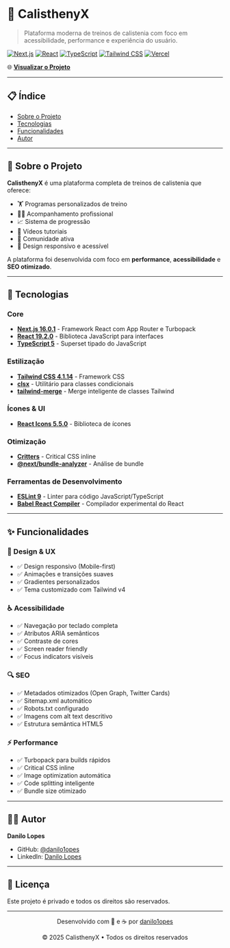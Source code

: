 # 💪 CalisthenyX

> Plataforma moderna de treinos de calistenia com foco em acessibilidade, performance e experiência do usuário.

[![Next.js](https://img.shields.io/badge/Next.js-16.0.1-black?style=flat&logo=next.js)](https://nextjs.org/)
[![React](https://img.shields.io/badge/React-19.2.0-blue?style=flat&logo=react)](https://react.dev/)
[![TypeScript](https://img.shields.io/badge/TypeScript-5.0-blue?style=flat&logo=typescript)](https://www.typescriptlang.org/)
[![Tailwind CSS](https://img.shields.io/badge/Tailwind-4.1.14-38bdf8?style=flat&logo=tailwind-css)](https://tailwindcss.com/)
[![Vercel](https://img.shields.io/badge/Deploy-Vercel-black?style=flat&logo=vercel)](https://vercel.com)

🌐 **[Visualizar o Projeto](https://calistenyx.vercel.app)**

---

## 📋 Índice

- [Sobre o Projeto](#-sobre-o-projeto)
- [Tecnologias](#-tecnologias)
- [Funcionalidades](#-funcionalidades)
- [Autor](#-autor)

---

## 🎯 Sobre o Projeto

**CalisthenyX** é uma plataforma completa de treinos de calistenia que oferece:

- 🏋️ Programas personalizados de treino
- 👨‍🏫 Acompanhamento profissional
- 📈 Sistema de progressão
- 🎥 Vídeos tutoriais
- 💬 Comunidade ativa
- 📱 Design responsivo e acessível

A plataforma foi desenvolvida com foco em **performance**, **acessibilidade** e **SEO otimizado**.

---

## 🚀 Tecnologias

### Core

- **[Next.js 16.0.1](https://nextjs.org/)** - Framework React com App Router e Turbopack
- **[React 19.2.0](https://react.dev/)** - Biblioteca JavaScript para interfaces
- **[TypeScript 5](https://www.typescriptlang.org/)** - Superset tipado do JavaScript

### Estilização

- **[Tailwind CSS 4.1.14](https://tailwindcss.com/)** - Framework CSS
- **[clsx](https://github.com/lukeed/clsx)** - Utilitário para classes condicionais
- **[tailwind-merge](https://github.com/dcastil/tailwind-merge)** - Merge inteligente de classes Tailwind

### Ícones & UI

- **[React Icons 5.5.0](https://react-icons.github.io/react-icons/)** - Biblioteca de ícones

### Otimização

- **[Critters](https://github.com/GoogleChromeLabs/critters)** - Critical CSS inline
- **[@next/bundle-analyzer](https://www.npmjs.com/package/@next/bundle-analyzer)** - Análise de bundle

### Ferramentas de Desenvolvimento

- **[ESLint 9](https://eslint.org/)** - Linter para código JavaScript/TypeScript
- **[Babel React Compiler](https://react.dev/learn/react-compiler)** - Compilador experimental do React

---

## ✨ Funcionalidades

### 🎨 Design & UX

- ✅ Design responsivo (Mobile-first)
- ✅ Animações e transições suaves
- ✅ Gradientes personalizados
- ✅ Tema customizado com Tailwind v4

### ♿ Acessibilidade

- ✅ Navegação por teclado completa
- ✅ Atributos ARIA semânticos
- ✅ Contraste de cores
- ✅ Screen reader friendly
- ✅ Focus indicators visíveis

### 🔍 SEO

- ✅ Metadados otimizados (Open Graph, Twitter Cards)
- ✅ Sitemap.xml automático
- ✅ Robots.txt configurado
- ✅ Imagens com alt text descritivo
- ✅ Estrutura semântica HTML5

### ⚡ Performance

- ✅ Turbopack para builds rápidos
- ✅ Critical CSS inline
- ✅ Image optimization automática
- ✅ Code splitting inteligente
- ✅ Bundle size otimizado

---

## 👨‍💻 Autor

**Danilo Lopes**

- GitHub: [@danilo1opes](https://github.com/danilo1opes)
- LinkedIn: [Danilo Lopes](https://linkedin.com/in/danilo1opes)

---

## 📄 Licença

Este projeto é privado e todos os direitos são reservados.

---

<div align="center">
  <p>Desenvolvido com 💪 e ☕ por <a href="https://github.com/danilo1opes">danilo1opes</a></p>
  <p>© 2025 CalisthenyX • Todos os direitos reservados</p>
</div>
